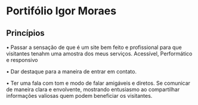# Portifólio Igor Moraes

## Princípios

• Passar a sensação de que é um site bem feito e profissional para que visitantes tenahm uma amostra dos meus serviços. Acessível, Performático e responsivo

• Dar destaque para a maneira de entrar em contato.

• Ter uma fala com tom e modo de falar amigáveis e diretos. Se comunicar de maneira clara e envolvente, mostrando entusiasmo ao compartilhar informações valiosas quem podem beneficiar os visitantes.

